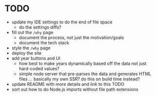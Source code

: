 # TODO

- update my IDE settings to do the end of file space
  - do the settings diffs?
- fill out the `/why` page
  - document the process, not just the motivation/goals
  - document the tech stack
- style the `/why` page
- deploy the site
- add year buttons and UI
  - how best to make years dynamically based off the data not just hard-coded values?
  - simple node server that pre-parses the data and generates HTML files ... basically my own SSR? do this on build time instead?
- update README with more details and link to this TODO
- sort out how to do Node.js imports without file path extensions
